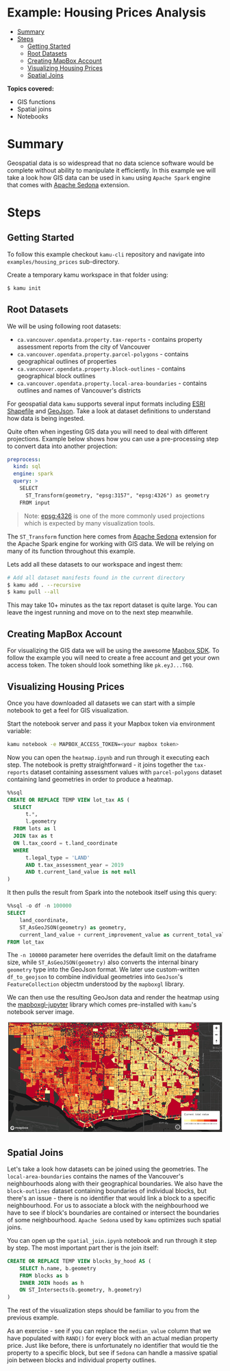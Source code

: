 # Example: Housing Prices Analysis <!-- omit in toc -->

- [Summary](#summary)
- [Steps](#steps)
  - [Getting Started](#getting-started)
  - [Root Datasets](#root-datasets)
  - [Creating MapBox Account](#creating-mapbox-account)
  - [Visualizing Housing Prices](#visualizing-housing-prices)
  - [Spatial Joins](#spatial-joins)

**Topics covered:**
- GIS functions
- Spatial joins
- Notebooks

# Summary
Geospatial data is so widespread that no data science software would be complete without ability to manipulate it efficiently. In this example we will take a look how GIS data can be used in `kamu` using `Apache Spark` engine that comes with [Apache Sedona](http://sedona.apache.org/) extension.

# Steps

## Getting Started
To follow this example checkout `kamu-cli` repository and navigate into `examples/housing_prices` sub-directory.

Create a temporary kamu workspace in that folder using:

```sh
$ kamu init
```

## Root Datasets
We will be using following root datasets:
- `ca.vancouver.opendata.property.tax-reports` - contains property assessment reports from the city of Vancouver
- `ca.vancouver.opendata.property.parcel-polygons` - contains geographical outlines of properties
- `ca.vancouver.opendata.property.block-outlines` - contains geographical block outlines
- `ca.vancouver.opendata.property.local-area-boundaries` - contains outlines and names of Vancouver's districts

For geospatial data `kamu` supports several input formats including [ESRI Shapefile](https://en.wikipedia.org/wiki/Shapefile) and [GeoJson](https://geojson.org/). Take a look at dataset definitions to understand how data is being ingested.

Quite often when ingesting GIS data you will need to deal with different projections. Example below shows how you can use a pre-processing step to convert data into another projection:

```yaml
preprocess:
  kind: sql
  engine: spark
  query: >
    SELECT
      ST_Transform(geometry, "epsg:3157", "epsg:4326") as geometry
    FROM input
```

> Note: [epsg:4326](https://epsg.io/4326) is one of the more commonly used projections which is expected by many visualization tools.

The `ST_Transform` function here comes from [Apache Sedona](http://sedona.apache.org/) extension for the Apache Spark engine for working with GIS data. We will be relying on many of its function throughout this example.

Lets add all these datasets to our workspace and ingest them:

```sh
# Add all dataset manifests found in the current directory
$ kamu add . --recursive
$ kamu pull --all
```

This may take 10+ minutes as the tax report dataset is quite large. You can leave the ingest running and move on to the next step meanwhile.

## Creating MapBox Account
For visualizing the GIS data we will be using the awesome [Mapbox SDK](https://www.mapbox.com/). To follow the example you will need to create a free account and get your own access token. The token should look something like `pk.eyJ...T6Q`.

## Visualizing Housing Prices
Once you have downloaded all datasets we can start with a simple notebook to get a feel for GIS visualization.

Start the notebook server and pass it your Mapbox token via environment variable:

```sh
kamu notebook -e MAPBOX_ACCESS_TOKEN=<your mapbox token>
```

Now you can open the `heatmap.ipynb` and run through it executing each step. The notebook is pretty straightforward - it joins together the `tax-reports` dataset containing assessment values with `parcel-polygons` dataset containing land geometries in order to produce a heatmap.

```sql
%%sql
CREATE OR REPLACE TEMP VIEW lot_tax AS (
  SELECT
      t.*,
      l.geometry
  FROM lots as l
  JOIN tax as t
  ON l.tax_coord = t.land_coordinate
  WHERE
      t.legal_type = 'LAND'
      AND t.tax_assessment_year = 2019
      AND t.current_land_value is not null
)
```

It then pulls the result from Spark into the notebook itself using this query:

```sql
%%sql -o df -n 100000
SELECT
    land_coordinate,
    ST_AsGeoJSON(geometry) as geometry,
    current_land_value + current_improvement_value as current_total_value
FROM lot_tax
```

The `-n 100000` parameter here overrides the default limit on the dataframe size, while `ST_AsGeoJSON(geometry)` also converts the internal binary `geometry` type into the GeoJson format. We later use custom-written `df_to_geojson` to combine individual geometries into `GeoJson`'s `FeatureCollection` objectm understood by the `mapboxgl` library.

We can then use the resulting GeoJson data and render the heatmap using the [mapboxgl-jupyter](https://github.com/mapbox/mapboxgl-jupyter) library which comes pre-installed with `kamu`'s notebook server image.

![Heatmap](/docs/examples/housing_prices_files/heatmap.png)


## Spatial Joins
Let's take a look how datasets can be joined using the geometries. The `local-area-boundaries` contains the names of the Vancouver's neighbourhoods along with their geographical boundaries. We also have the `block-outlines` dataset containing boundaries of individual blocks, but there's an issue - there is no identifier that would link a block to a specific neighbourhood. For us to associate a block with the neighbourhood we have to see if block's boundaries are contained or intersect the boundaries of some neighbourhood. `Apache Sedona` used by `kamu` optimizes such spatial joins.

You can open up the `spatial_join.ipynb` notebook and run through it step by step. The most important part ther is the join itself:

```sql
CREATE OR REPLACE TEMP VIEW blocks_by_hood AS (
    SELECT h.name, b.geometry
    FROM blocks as b
    INNER JOIN hoods as h
    ON ST_Intersects(b.geometry, h.geometry)
)
```

The rest of the visualization steps should be familiar to you from the previous example.

As an exercise - see if you can replace the `median_value` column that we have populated with `RAND()` for every block with an actual median property price. Just like before, there is unfortunately no identifier that would tie the property to a specific block, but see if `Sedona` can handle a massive spatial join between blocks and individual property outlines.
